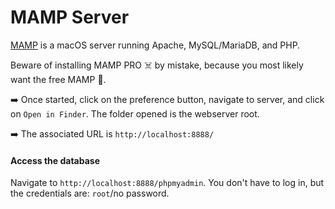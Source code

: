 # MAMP Server

<div class="row row-cols-md-2"><div>

[MAMP](https://www.mamp.info/en/mamp/mac/) is a macOS server running Apache, MySQL/MariaDB, and PHP. 

Beware of installing MAMP PRO ☠️ by mistake, because you most likely want the free MAMP 🐋.

➡️ Once started, click on the preference button, navigate to server, and click on `Open in Finder`. The folder opened is the webserver root.

➡️ The associated URL is `http://localhost:8888/`

</div><div>

#### Access the database

Navigate to `http://localhost:8888/phpmyadmin`. You don't have to log in, but the credentials are: `root`/no password.
</div></div>
